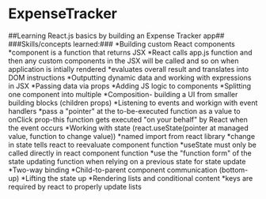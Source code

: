 # ExpenseTracker

##Learning React.js basics by building an Expense Tracker app##
###Skills/concepts learned:###
*Building custom React components
  *component is a function that returns JSX
  *React calls app.js function and then any custom components in the JSX will be called and so on when application is intially rendered
  *evaluates overall result and translates into DOM instructions 
*Outputting dynamic data and working with expressions in JSX
*Passing data via props
*Adding JS logic to components
*Splitting one component into multiple
*Composition- building a UI from smaller building blocks (children props)
*Listening to events and workign with event handlers
  *pass a "pointer" at the to-be-executed function as a value to onClick prop-this function gets executed "on your behalf" by React when the event occurs
*Working with state (react.useState(pointer at managed value, function to change value))
  *named import from react library
  *change in state tells react to reevaluate component function
  *useState must only be called directly in react component function
  *use the "function form" of the state updating function when relying on a previous state for state update
*Two-way binding
*Child-to-parent component communication (bottom-up)
*Lifting the state up
*Rendering lists and conditional content
  *keys are required by react to properly update lists
